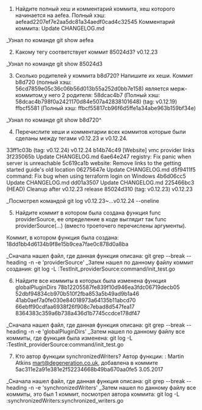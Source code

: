 

1. Найдите полный хеш и комментарий коммита, хеш которого начинается на aefea. Полный хэш: aefead2207ef7e2aa5dc81a34aedf0cad4c32545 Комментарий коммита: Update CHANGELOG.md

_Узнал по команде git show aefea

2. Какому тегу соответствует коммит 85024d3? v0.12.23

_Узнал по команде git show 85024d3

3. Сколько родителей у коммита b8d720? Напишите их хеши. Коммит b8d720 (полный хэш: 56cd7859e05c36c06b56d013b55a252d0bb7e158) является мерж-коммитом,у него 2 родителя: 58dcac4b7 (Полный хэш: 58dcac4b798f0a2421170d84e507a42838101648) (tag: v0.12.19) ffbcf5581 (Полный хэш: ffbcf55817cb96f6d5ffe1a34abe963b159bf34e)

_Узнал по команде git show b8d720^

4. Перечислите хеши и комментарии всех коммитов которые были сделаны между тегами v0.12.23 и v0.12.24.

33ff1c03b (tag: v0.12.24) v0.12.24 b14b74c49 [Website] vmc provider links 3f235065b Update CHANGELOG.md 6ae64e247 registry: Fix panic when server is unreachable 5c619ca1b website: Remove links to the getting started guide's old location 06275647e Update CHANGELOG.md d5f9411f5 command: Fix bug when using terraform login on Windows 4b6d06cc5 Update CHANGELOG.md dd01a3507 Update CHANGELOG.md 225466bc3 (HEAD) Cleanup after v0.12.23 release 85024d310 (tag: v0.12.23) v0.12.23

_Посмотрел командой git log v0.12.23~...v0.12.24 --oneline

5. Найдите коммит в котором была создана функция func providerSource, ее определение в коде выглядит так func providerSource(...) (вместо троеточего перечислены аргументы).

Коммит, в котором функция была создана: 18dd1bb4d6134b9f8e15b9cea7fae0c878d0a8ba

_Сначала нашел файл, где данная функция описана: git grep --break --heading -n -e 'providerSource' _Затем нашел по данному файлу коммит создания: git log -L :TestInit_providerSource:command/init_test.go

6. Найдите все коммиты в которых была изменена функция globalPluginDirs 78b12205587fe839f10d946ea3fdc06719decb05 52dbf94834cb970b510f2fba853a5b49ad9b1a46 41ab0aef7a0fe030e84018973a64135b11abcd70 66ebff90cdfaa6938f26f908c7ebad8d547fea17 8364383c359a6b738a436d1b7745ccdce178df47

_Сначала нашел файл, где данная функция описана: git grep --break --heading -n -e 'globalPluginDirs' _Затем нашел по данному файлу все коммиты, где функция была изменена: git log -L :TestInit_providerSource:command/init_test.go

7. Кто автор функции synchronizedWriters? Автор функции: : Martin Atkins mart@degeneration.co.uk, добавлена в коммите 5ac311e2a91e381e2f52234668b49ba670aa0fe5 3.05.2017

_Сначала нашел файл, где данная функция описана: git grep --break --heading -n -e 'synchronizedWriters' _Затем нашел по данному файлу все коммиты, это был 1 коммит, посмотрел автора коммита: git log -L :synchronizedWriters:synchronized_writers.go
